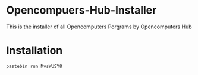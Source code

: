 # Opencompuers-Hub-Installer
This is the installer of all Opencomputers Porgrams by Opencomputers Hub

# Installation
<pre><code>pastebin run MvsWUSY8
